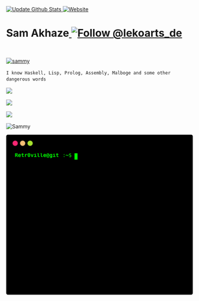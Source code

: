 <a href="https://rtrvl-portfolio.netlify.app/">
     <img src="https://github.com/yogeshwaran01/github-stats-terminal-style/actions/workflows/main.yml/badge.svg" alt="Update Github Stats" title="Terminal Style GitHub Stats">
</a>

<a href="https://rtrvl-portfolio.netlify.app/">
    <img alt="Website" src="https://img.shields.io/badge/-website-blue">
</a>



<h1>Sam Akhaze<a href="https://dev.to/retr0ville">
    <img src="https://img.shields.io/badge/dev.to-0A0A0A?style=for-the-badge&logo=devdotto&logoColor=white" alt="Follow @lekoarts_de" />
</a></h1>


<p align="center">

<a href='https://rtrvl-portfolio.netlify.app/' target='_blank'><img
      align="center"
      src="https://cdn.dribbble.com/users/1162077/screenshots/3848914/programmer.gif"
      alt=""/>

<p align="left"> <img src="https://komarev.com/ghpvc/?username=Retr0ville&label=Profile%20views&color=0e75b6&style=flat" alt="sammy" /> </p>
</a>

<p><code>I know Haskell, Lisp, Prolog, Assembly, Malboge and some other dangerous words</code></p>

<p>
  <a href="https://github.com/ryo-ma/github-profile-trophy">
    <img align="center" src="https://github-profile-trophy.vercel.app/?username=Retr0ville&theme=juicyfresh&no-frame=true">
  </a>
</p>
<p>
  <a href="https://github.com/Retr0ville">
    <img align="center" src="https://github-readme-stats.vercel.app/api?&theme=radical&username=Retr0ville&show_icons=true&count_private=true&include_all_commits=true">
  </a>
</p>
<p>
<img align="center" src="https://github-readme-stats.vercel.app/api/top-langs/?username=Retr0ville&theme=radical&show_icons=true&langs_count=6">
</p>

<p><img align="center" src="https://github-readme-streak-stats.herokuapp.com/?user=Retr0ville&theme=radical" alt="Sammy" /></p>
<p align="">
  <a href="https://github.com/Retr0ville">
    <img  src="./github_stats.svg">
  </a>
</p>






